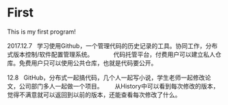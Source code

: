 # First
This is my first program!

2017.12.7   学习使用Github，一个管理代码的历史记录的工具。协同工作，分布式版本控制/软件配置管理系统。
            代码托管平台，付费用户可以建立私人仓库。免费用户只可以使用公共仓库，也就是代码要公开。

12.8   GitHub，分布式一起搞代码，几个人一起写小说，学生老师一起修改论文，公司部门多人一起做一个项目。
       从History中可以看到每次修改的版本，觉得不满意就可以返回到以前的版本，还能查看每次修改了什么。
